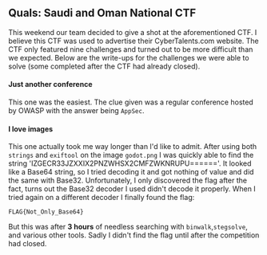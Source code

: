 ## Quals: Saudi and Oman National CTF
This weekend our team decided to give a shot at the aforementioned CTF. I believe this CTF was used to advertise their CyberTalents.com website. The CTF only featured nine challenges and turned out to be more difficult than we expected. Below are the write-ups for the challenges we were able to solve (some completed after the CTF had already closed).

#### Just another conference
This one was the easiest. The clue given was a regular conference hosted by OWASP with the answer being `AppSec`.

#### I love images
This one actually took me way longer than I'd like to admit. After using both `strings` and `exiftool` on the image `godot.png` I was quickly able to find the string 'IZGECR33JZXXIX2PNZWHSX2CMFZWKNRUPU======'. It looked like a Base64 string, so I tried decoding it and got nothing of value and did the same with Base32. Unfortunately, I only discovered the flag after the fact, turns out the Base32 decoder I used didn't decode it properly. When I tried again on a different decoder I finally found the flag:
```
FLAG{Not_Only_Base64}
```
But this was after **3 hours** of needless searching with `binwalk`,`stegsolve`, and various other tools. Sadly I didn't find the flag until after the competition had closed.
